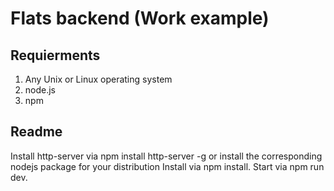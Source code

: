 Flats backend (Work example)
======================

Requierments
------------
1. Any Unix or Linux operating system
2. node.js
3. npm

Readme
------
Install http-server via npm install http-server -g or install the corresponding nodejs package for your distribution
Install via npm install.
Start via npm run dev.
